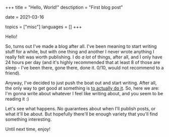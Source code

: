 +++
title = "Hello, World!"
desctiption = "First blog post"

date = 2021-03-16

topics = ["misc"]
languages = []
+++

Hello!

So, turns out I've made a blog after all.  I've been meaning to start writing stuff for a while, but
with one thing and another I never wrote anything I really felt was worth publishing.  I do _a lot_
of things, after all, and I only have 24 hours per day (and it's highly recommended that at least 8
of those are sleep - I've been there, gone there, done it.  0/10, would not recommend to a friend).

Anyway, I've decided to just push the boat out and start writing.  After all, the only way to get
good at something is
[to actually do it](https://steveklabnik.com/writing/80-of-success-is-showing-up).  So, here we are:
I'm gonna write about whatever I feel like writing about, and you seem to be reading it :)

Let's see what happens. No guarantees about when I'll publish posts, or what it'll be about.  But
hopefully there'll be enough variety that you'll find something interesting.

Until next time, enjoy!
